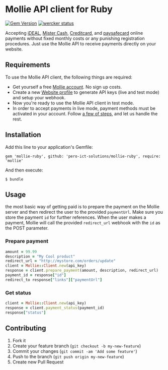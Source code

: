 # Mollie API client for Ruby

[![Gem Version](https://badge.fury.io/rb/mollie-ruby.svg)](http://badge.fury.io/rb/mollie-ruby) [![wercker status](https://app.wercker.com/status/a8cb5d924bf5a477b7e7b0b971a51470/m/master "wercker status")](https://app.wercker.com/project/bykey/a8cb5d924bf5a477b7e7b0b971a51470)

Accepting [iDEAL](https://www.mollie.nl/betaaldiensten/ideal/), [Mister Cash](https://www.mollie.nl/betaaldiensten/mistercash/), [Creditcard](https://www.mollie.nl/betaaldiensten/creditcard/), and [paysafecard](https://www.mollie.nl/betaaldiensten/paysafecard/) online payments without fixed monthly costs or any punishing registration procedures. Just use the Mollie API to receive payments directly on your website.

## Requirements
To use the Mollie API client, the following things are required:

+ Get yourself a free [Mollie account](https://www.mollie.nl/aanmelden). No sign up costs.
+ Create a new [Website profile](https://www.mollie.nl/beheer/account/profielen/) to generate API keys (live and test mode) and setup your webhook.
+ Now you're ready to use the Mollie API client in test mode.
+ In order to accept payments in live mode, payment methods must be activated in your account. Follow [a few of steps](https://www.mollie.nl/beheer/diensten), and let us handle the rest.

## Installation

Add this line to your application's Gemfile:

    gem 'mollie-ruby', github: 'pero-ict-solutions/mollie-ruby', require: 'mollie'

And then execute:

    $ bundle

## Usage

the most basic way of getting paid is to prepare the payment on the Mollie server and then redirect the user to the provided `paymentUrl`. Make sure you store the payment `id` for further references. When the user makes a payment, Mollie will call the provided `redirect_url` webhook with the `id` as the POST parameter.

### Prepare payment

```ruby
amount = 99.99
description = "My Cool product"
redirect_url = "http://mystore.com/orders/update"
client = Mollie::Client.new(api_key)
response = client.prepare_payment(amount, description, redirect_url)
payment_id = response["id"]
redirect_to response["links"]["paymentUrl"]
```

### Get status

```ruby
client = Mollie::Client.new(api_key)
response = client.payment_status(payment_id)
response["status"]
```

## Contributing

1. Fork it
2. Create your feature branch (`git checkout -b my-new-feature`)
3. Commit your changes (`git commit -am 'Add some feature'`)
4. Push to the branch (`git push origin my-new-feature`)
5. Create new Pull Request
